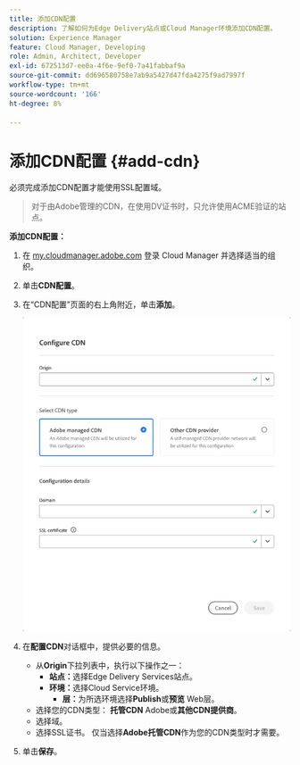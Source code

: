 ```yaml
---
title: 添加CDN配置
description: 了解如何为Edge Delivery站点或Cloud Manager环境添加CDN配置。
solution: Experience Manager
feature: Cloud Manager, Developing
role: Admin, Architect, Developer
exl-id: 672513d7-ee0a-4f6e-9ef0-7a41fabbaf9a
source-git-commit: dd696580758e7ab9a5427d47fda4275f9ad7997f
workflow-type: tm+mt
source-wordcount: '166'
ht-degree: 8%

---
```


# 添加CDN配置 {#add-cdn}

必须完成添加CDN配置才能使用SSL配置域。

>
>
>对于由Adobe管理的CDN，在使用DV证书时，只允许使用ACME验证的站点。

**添加CDN配置：**

1. 在 [my.cloudmanager.adobe.com](https://my.cloudmanager.adobe.com/) 登录 Cloud Manager 并选择适当的组织。

1. 单击&#x200B;**CDN配置**。

1. 在“CDN配置”页面的右上角附近，单击&#x200B;**添加**。

   ![配置CDN对话框](/help/implementing/cloud-manager/assets/configure-cdn-dialog.png)

1. 在&#x200B;**配置CDN**&#x200B;对话框中，提供必要的信息。

   * 从&#x200B;**Origin**&#x200B;下拉列表中，执行以下操作之一：
      * **站点：**&#x200B;选择Edge Delivery Services站点。
      * **环境：**&#x200B;选择Cloud Service环境。
         * **层：**&#x200B;为所选环境选择&#x200B;**Publish**&#x200B;或&#x200B;**预览** Web层。
   * 选择您的CDN类型： **托管CDN** Adobe或&#x200B;**其他CDN提供商**。
   * 选择域。
   * 选择SSL证书。 仅当选择&#x200B;**Adobe托管CDN**&#x200B;作为您的CDN类型时才需要。

1. 单击&#x200B;**保存**。
